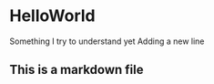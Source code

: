 HelloWorld
==========

Something I try to understand yet
Adding a new line
## This is a markdown file
